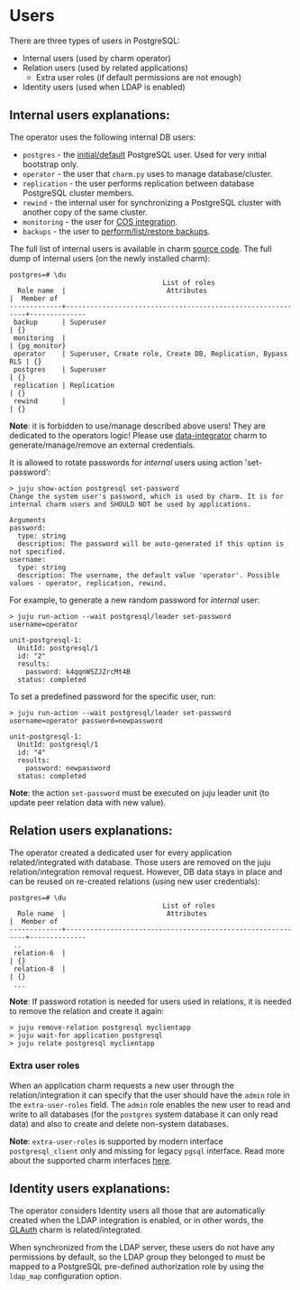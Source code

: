 # Users

There are three types of users in PostgreSQL:
* Internal users (used by charm operator)
* Relation users (used by related applications)
  * Extra user roles (if default permissions are not enough)
* Identity users (used when LDAP is enabled)

<a name="internal-users"></a>
## Internal users explanations:

The operator uses the following internal DB users:

* `postgres` - the [initial/default](/how-to-guides/manage-passwords) PostgreSQL user. Used for very initial bootstrap only.
* `operator` - the user that `charm.py` uses to manage database/cluster.
* `replication` - the user performs replication between database PostgreSQL cluster members.
* `rewind` - the internal user for synchronizing a PostgreSQL cluster with another copy of the same cluster.
* `monitoring` - the user for [COS integration](/how-to-guides/monitoring-cos/enable-monitoring).
* `backups` - the user to [perform/list/restore backups](/how-to-guides/back-up-and-restore/create-a-backup).

The full list of internal users is available in charm [source code](https://github.com/canonical/postgresql-operator/blob/main/src/constants.py). The full dump of internal users (on the newly installed charm):

```text
postgres=# \du
                                      List of roles
  Role name  |                         Attributes                         |  Member of   
-------------+------------------------------------------------------------+--------------
 backup      | Superuser                                                  | {}
 monitoring  |                                                            | {pg_monitor}
 operator    | Superuser, Create role, Create DB, Replication, Bypass RLS | {}
 postgres    | Superuser                                                  | {}
 replication | Replication                                                | {}
 rewind      |                                                            | {}
```
**Note**: it is forbidden to use/manage described above users! They are dedicated to the operators logic! Please use [data-integrator](https://charmhub.io/data-integrator) charm to generate/manage/remove an external credentials.

It is allowed to rotate passwords for *internal* users using action 'set-password':

```
> juju show-action postgresql set-password
Change the system user's password, which is used by charm. It is for internal charm users and SHOULD NOT be used by applications.

Arguments
password:
  type: string
  description: The password will be auto-generated if this option is not specified.
username:
  type: string
  description: The username, the default value 'operator'. Possible values - operator, replication, rewind.
```
For example, to generate a new random password for *internal* user:

```
> juju run-action --wait postgresql/leader set-password username=operator

unit-postgresql-1:
  UnitId: postgresql/1
  id: "2"
  results:
    password: k4qqnWSZJZrcMt4B
  status: completed
```
To set a predefined password for the specific user, run:
```text
> juju run-action --wait postgresql/leader set-password username=operator password=newpassword

unit-postgresql-1:
  UnitId: postgresql/1
  id: "4"
  results:
    password: newpassword
  status: completed
```
**Note**: the action `set-password` must be executed on juju leader unit (to update peer relation data with new value).

<a name="relation-users"></a>
## Relation users explanations:

The operator created a dedicated user for every application related/integrated with database. Those users are removed on the juju relation/integration removal request. However, DB data stays in place and can be reused on re-created relations (using new user credentials):

```text
postgres=# \du
                                      List of roles
  Role name  |                         Attributes                         |  Member of   
-------------+------------------------------------------------------------+--------------
 ..
 relation-6  |                                                            | {}
 relation-8  |                                                            | {}
 ...
```

**Note**: If password rotation is needed for users used in relations, it is needed to remove the relation and create it again:
```text
> juju remove-relation postgresql myclientapp
> juju wait-for application postgresql
> juju relate postgresql myclientapp
```

<a name="extra-user-roles"></a>
### Extra user roles

When an application charm requests a new user through the relation/integration it can specify that the user should have the `admin` role in the `extra-user-roles` field. The `admin` role enables the new user to read and write to all databases (for the `postgres` system database it can only read data) and also to create and delete non-system databases.

**Note**: `extra-user-roles` is supported by modern interface `postgresql_client` only and missing for legacy `pgsql` interface. Read more about the supported charm interfaces [here](/explanation/interfaces-and-endpoints).

<a name="identity-users"></a>
## Identity users explanations:
The operator considers Identity users all those that are automatically created when the LDAP integration is enabled, or in other words, the [GLAuth](https://charmhub.io/glauth-k8s) charm is related/integrated.

When synchronized from the LDAP server, these users do not have any permissions by default, so the LDAP group they belonged to must be mapped to a PostgreSQL pre-defined authorization role by using the `ldap_map` configuration option.

